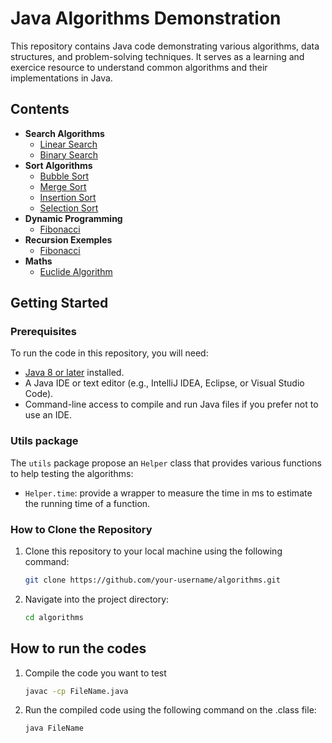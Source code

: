 # Java Algorithms Demonstration

This repository contains Java code demonstrating various algorithms, data structures, and problem-solving techniques. It serves as a learning and exercice resource to understand common algorithms and their implementations in Java.

## Contents

- **Search Algorithms** 
    - [Linear Search](/LinearSearch.java)
    - [Binary Search](/BinarySearch.java)
- **Sort Algorithms**
    - [Bubble Sort](/BubbleSort.java)
    - [Merge Sort](/MergeSort.java)
    - [Insertion Sort](/InsertionSort.java)
    - [Selection Sort](/SelectionSort.java)
- **Dynamic Programming**
    - [Fibonacci](/FibonacciNumber.java)
- **Recursion Exemples**
    - [Fibonacci](/FibonacciNumber.java)
- **Maths**
    - [Euclide Algorithm](/EuclideAlgorithm.java)

## Getting Started

### Prerequisites

To run the code in this repository, you will need:

- [Java 8 or later](https://www.oracle.com/java/technologies/javase-jdk11-downloads.html) installed.
- A Java IDE or text editor (e.g., IntelliJ IDEA, Eclipse, or Visual Studio Code).
- Command-line access to compile and run Java files if you prefer not to use an IDE.

### Utils package
The `utils` package propose an `Helper` class that provides various functions to help testing the algorithms:
- `Helper.time`:  provide a wrapper to measure the time in ms to estimate the running time of a function.

### How to Clone the Repository

1. Clone this repository to your local machine using the following command:

   ```bash
   git clone https://github.com/your-username/algorithms.git
   ```
2.  Navigate into the project directory:
    ```bash
    cd algorithms
    ```

## How to run the codes

1. Compile the code you want to test
    ```bash
    javac -cp FileName.java
    ```
2. Run the compiled code using the following command on the .class file:
    ```bash
    java FileName
    ```
